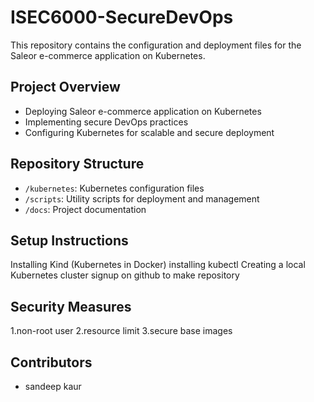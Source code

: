 # ISEC6000-SecureDevOps

This repository contains the configuration and deployment files for the Saleor e-commerce application on Kubernetes.

## Project Overview

- Deploying Saleor e-commerce application on Kubernetes
- Implementing secure DevOps practices
- Configuring Kubernetes for scalable and secure deployment

## Repository Structure

- `/kubernetes`: Kubernetes configuration files
- `/scripts`: Utility scripts for deployment and management
- `/docs`: Project documentation

## Setup Instructions

 Installing Kind (Kubernetes in Docker)
 installing kubectl
 Creating a local Kubernetes cluster
 signup on github to make repository

## Security Measures

   1.non-root user
   2.resource limit
   3.secure base images

## Contributors

- sandeep kaur


